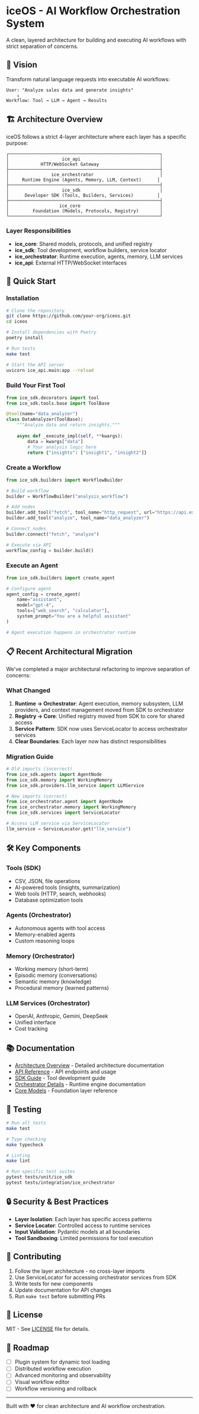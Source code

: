 # iceOS - AI Workflow Orchestration System

A clean, layered architecture for building and executing AI workflows with strict separation of concerns.

## 🎯 Vision

Transform natural language requests into executable AI workflows:

```
User: "Analyze sales data and generate insights"
    ↓
Workflow: Tool → LLM → Agent → Results
```

## 🏗️ Architecture Overview

iceOS follows a strict 4-layer architecture where each layer has a specific purpose:

```
┌─────────────────────────────────────────────────────────┐
│                    ice_api                              │
│            HTTP/WebSocket Gateway                       │
├─────────────────────────────────────────────────────────┤
│                ice_orchestrator                         │
│     Runtime Engine (Agents, Memory, LLM, Context)      │
├─────────────────────────────────────────────────────────┤
│                    ice_sdk                              │
│      Developer SDK (Tools, Builders, Services)         │
├─────────────────────────────────────────────────────────┤
│                   ice_core                              │
│         Foundation (Models, Protocols, Registry)        │
└─────────────────────────────────────────────────────────┘
```

### Layer Responsibilities

- **ice_core**: Shared models, protocols, and unified registry
- **ice_sdk**: Tool development, workflow builders, service locator
- **ice_orchestrator**: Runtime execution, agents, memory, LLM services
- **ice_api**: External HTTP/WebSocket interfaces

## 🚀 Quick Start

### Installation

```bash
# Clone the repository
git clone https://github.com/your-org/iceos.git
cd iceos

# Install dependencies with Poetry
poetry install

# Run tests
make test

# Start the API server
uvicorn ice_api.main:app --reload
```

### Build Your First Tool

```python
from ice_sdk.decorators import tool
from ice_sdk.tools.base import ToolBase

@tool(name="data_analyzer")
class DataAnalyzer(ToolBase):
    """Analyze data and return insights."""
    
    async def _execute_impl(self, **kwargs):
        data = kwargs["data"]
        # Your analysis logic here
        return {"insights": ["insight1", "insight2"]}
```

### Create a Workflow

```python
from ice_sdk.builders import WorkflowBuilder

# Build workflow
builder = WorkflowBuilder("analysis_workflow")

# Add nodes
builder.add_tool("fetch", tool_name="http_request", url="https://api.example.com")
builder.add_tool("analyze", tool_name="data_analyzer")

# Connect nodes
builder.connect("fetch", "analyze")

# Execute via API
workflow_config = builder.build()
```

### Execute an Agent

```python
from ice_sdk.builders import create_agent

# Configure agent
agent_config = create_agent(
    name="assistant",
    model="gpt-4",
    tools=["web_search", "calculator"],
    system_prompt="You are a helpful assistant"
)

# Agent execution happens in orchestrator runtime
```

## 📋 Recent Architectural Migration

We've completed a major architectural refactoring to improve separation of concerns:

### What Changed

1. **Runtime → Orchestrator**: Agent execution, memory subsystem, LLM providers, and context management moved from SDK to orchestrator
2. **Registry → Core**: Unified registry moved from SDK to core for shared access
3. **Service Pattern**: SDK now uses ServiceLocator to access orchestrator services
4. **Clear Boundaries**: Each layer now has distinct responsibilities

### Migration Guide

```python
# Old imports (incorrect)
from ice_sdk.agents import AgentNode
from ice_sdk.memory import WorkingMemory
from ice_sdk.providers.llm_service import LLMService

# New imports (correct)
from ice_orchestrator.agent import AgentNode
from ice_orchestrator.memory import WorkingMemory
from ice_sdk.services import ServiceLocator

# Access LLM service via ServiceLocator
llm_service = ServiceLocator.get("llm_service")
```

## 🛠️ Key Components

### Tools (SDK)
- CSV, JSON, file operations
- AI-powered tools (insights, summarization)
- Web tools (HTTP, search, webhooks)
- Database optimization tools

### Agents (Orchestrator)
- Autonomous agents with tool access
- Memory-enabled agents
- Custom reasoning loops

### Memory (Orchestrator)
- Working memory (short-term)
- Episodic memory (conversations)
- Semantic memory (knowledge)
- Procedural memory (learned patterns)

### LLM Services (Orchestrator)
- OpenAI, Anthropic, Gemini, DeepSeek
- Unified interface
- Cost tracking

## 📚 Documentation

- [Architecture Overview](docs/ARCHITECTURE.md) - Detailed architecture documentation
- [API Reference](src/ice_api/README.md) - API endpoints and usage
- [SDK Guide](src/ice_sdk/README.md) - Tool development guide
- [Orchestrator Details](src/ice_orchestrator/README.md) - Runtime engine documentation
- [Core Models](src/ice_core/README.md) - Foundation layer reference

## 🧪 Testing

```bash
# Run all tests
make test

# Type checking
make typecheck

# Linting
make lint

# Run specific test suites
pytest tests/unit/ice_sdk
pytest tests/integration/ice_orchestrator
```

## 🔒 Security & Best Practices

- **Layer Isolation**: Each layer has specific access patterns
- **Service Locator**: Controlled access to runtime services
- **Input Validation**: Pydantic models at all boundaries
- **Tool Sandboxing**: Limited permissions for tool execution

## 🤝 Contributing

1. Follow the layer architecture - no cross-layer imports
2. Use ServiceLocator for accessing orchestrator services from SDK
3. Write tests for new components
4. Update documentation for API changes
5. Run `make test` before submitting PRs

## 📄 License

MIT - See [LICENSE](LICENSE) file for details.

## 🎯 Roadmap

- [ ] Plugin system for dynamic tool loading
- [ ] Distributed workflow execution
- [ ] Advanced monitoring and observability
- [ ] Visual workflow editor
- [ ] Workflow versioning and rollback

---

Built with ❤️ for clean architecture and AI workflow orchestration. 